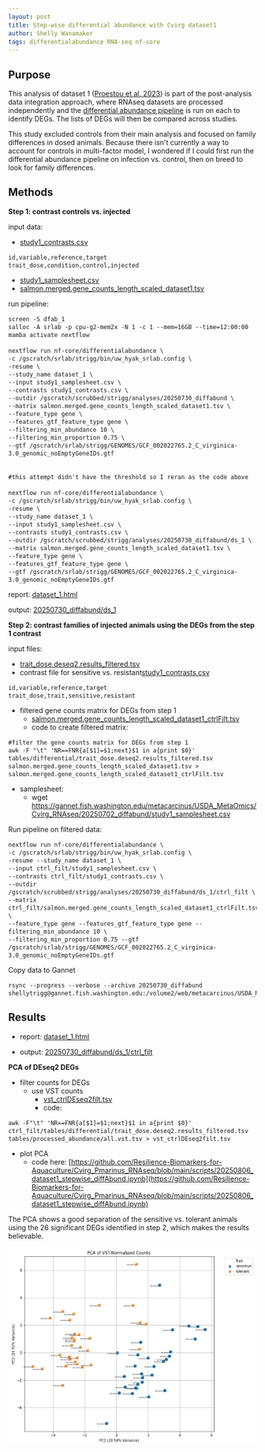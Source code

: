 ```yaml
---
layout: post
title: Step-wise differential abundance with Cvirg dataset1
author: Shelly Wanamaker
tags: differentialabundance RNA-seq nf-core 
---
```


## Purpose

This analysis of dataset 1 ([Proestou et al. 2023](https://doi.org/10.3389/fgene.2023.1054558)) is part of the post-analysis data integration approach, where RNAseq datasets are processed independently and the [differential abundance pipeline](https://nf-co.re/differentialabundance) is run on each to identify DEGs. The lists of DEGs will then be compared across studies. 

This study excluded controls from their main analysis and focused on family differences in dosed animals. Because there isn't currently a way to account for controls in multi-factor model, I wondered if I could first run the differential abundance pipeline on infection vs. control, then on breed to look for family differences. 

## Methods

**Step 1: contrast controls vs. injected**

input data:

- [study1_contrasts.csv](https://gannet.fish.washington.edu/metacarcinus/USDA_MetaOmics/Cvirg_RNAseq/20250730_diffabund/ds_1/study1_contrasts.csv)

```
id,variable,reference,target
trait_dose,condition,control,injected
```

- [study1_samplesheet.csv](https://gannet.fish.washington.edu/metacarcinus/USDA_MetaOmics/Cvirg_RNAseq/20250730_diffabund/ds_1/study1_samplesheet.csv)
- [salmon.merged.gene_counts_length_scaled_dataset1.tsv](https://gannet.fish.washington.edu/metacarcinus/USDA_MetaOmics/Cvirg_RNAseq/20250730_diffabund/ds_1/salmon.merged.gene_counts_length_scaled_dataset1.tsv)

run pipeline: 

```
screen -S dfab_1
salloc -A srlab -p cpu-g2-mem2x -N 1 -c 1 --mem=16GB --time=12:00:00
mamba activate nextflow 

nextflow run nf-core/differentialabundance \
-c /gscratch/srlab/strigg/bin/uw_hyak_srlab.config \
-resume \
--study_name dataset_1 \
--input study1_samplesheet.csv \
--contrasts study1_contrasts.csv \
--outdir /gscratch/scrubbed/strigg/analyses/20250730_diffabund \
--matrix salmon.merged.gene_counts_length_scaled_dataset1.tsv \
--feature_type gene \
--features_gtf_feature_type gene \
--filtering_min_abundance 10 \
--filtering_min_proportion 0.75 \
--gtf /gscratch/srlab/strigg/GENOMES/GCF_002022765.2_C_virginica-3.0_genomic_noEmptyGeneIDs.gtf


#this attempt didn't have the threshold so I reran as the code above
	
nextflow run nf-core/differentialabundance \
-c /gscratch/srlab/strigg/bin/uw_hyak_srlab.config \
-resume \
--study_name dataset_1 \
--input study1_samplesheet.csv \
--contrasts study1_contrasts.csv \
--outdir /gscratch/scrubbed/strigg/analyses/20250730_diffabund/ds_1 \
--matrix salmon.merged.gene_counts_length_scaled_dataset1.tsv \
--feature_type gene \
--features_gtf_feature_type gene \
--gtf /gscratch/srlab/strigg/GENOMES/GCF_002022765.2_C_virginica-3.0_genomic_noEmptyGeneIDs.gtf
```

report: [dataset_1.html](https://gannet.fish.washington.edu/metacarcinus/USDA_MetaOmics/Cvirg_RNAseq/20250730_diffabund/ds_1/report/dataset_1.html)

output: [20250730_diffabund/ds_1](https://gannet.fish.washington.edu/metacarcinus/USDA_MetaOmics/Cvirg_RNAseq/20250730_diffabund/ds_1)

**Step 2: contrast families of injected animals using the DEGs from the step 1 contrast**

input files: 

- [trait_dose.deseq2.results_filtered.tsv](https://gannet.fish.washington.edu/metacarcinus/USDA_MetaOmics/Cvirg_RNAseq/20250730_diffabund/ds_1/tables/differential/trait_dose.deseq2.results_filtered.tsv)
- contrast file for sensitive vs. resistant[study1_contrasts.csv](https://gannet.fish.washington.edu/metacarcinus/USDA_MetaOmics/Cvirg_RNAseq/20250702_diffabund/study1_contrasts.csv)

```
id,variable,reference,target
trait_dose,trait,sensitive,resistant
```

- filtered gene counts matrix for DEGs from step 1 
	- [salmon.merged.gene_counts_length_scaled_dataset1_ctrlFilt.tsv](https://gannet.fish.washington.edu/metacarcinus/USDA_MetaOmics/Cvirg_RNAseq/20250730_diffabund/ds_1/salmon.merged.gene_counts_length_scaled_dataset1_ctrlDEseq2filt.tsv)
	- code to create filtered matrix:

```
#filter the gene counts matrix for DEGs from step 1
awk -F "\t" 'NR==FNR{a[$1]=$1;next}$1 in a{print $0}' tables/differential/trait_dose.deseq2.results_filtered.tsv salmon.merged.gene_counts_length_scaled_dataset1.tsv > salmon.merged.gene_counts_length_scaled_dataset1_ctrlFilt.tsv
```

- samplesheet:
	- wget https://gannet.fish.washington.edu/metacarcinus/USDA_MetaOmics/Cvirg_RNAseq/20250702_diffabund/study1_samplesheet.csv

Run pipeline on filtered data:

```
nextflow run nf-core/differentialabundance \
-c /gscratch/srlab/strigg/bin/uw_hyak_srlab.config \
-resume --study_name dataset_1 \
--input ctrl_filt/study1_samplesheet.csv \
--contrasts ctrl_filt/study1_contrasts.csv \
--outdir /gscratch/scrubbed/strigg/analyses/20250730_diffabund/ds_1/ctrl_filt \
--matrix ctrl_filt/salmon.merged.gene_counts_length_scaled_dataset1_ctrlFilt.tsv \
--feature_type gene --features_gtf_feature_type gene --filtering_min_abundance 10 \
--filtering_min_proportion 0.75 --gtf /gscratch/srlab/strigg/GENOMES/GCF_002022765.2_C_virginica-3.0_genomic_noEmptyGeneIDs.gtf

```

Copy data to Gannet
```
rsync --progress --verbose --archive 20250730_diffabund shellytrigg@gannet.fish.washington.edu:/volume2/web/metacarcinus/USDA_MetaOmics/Cvirg_RNAseq
```

## Results

- report: [dataset_1.html](https://gannet.fish.washington.edu/metacarcinus/USDA_MetaOmics/Cvirg_RNAseq/20250730_diffabund/ds_1/ctrl_filt/report/dataset_1.html)

- output: [20250730_diffabund/ds_1/ctrl_filt](https://gannet.fish.washington.edu/metacarcinus/USDA_MetaOmics/Cvirg_RNAseq/20250730_diffabund/ds_1/ctrl_filt)

**PCA of DEseq2 DEGs**

- filter counts for DEGs
	- use VST counts 
		- [vst_ctrlDEseq2filt.tsv](https://gannet.fish.washington.edu/metacarcinus/USDA_MetaOmics/Cvirg_RNAseq/20250730_diffabund/ds_1/vst_ctrlDEseq2filt.tsv)
		- code: 
```
awk -F"\t" 'NR==FNR{a[$1]=$1;next}$1 in a{print $0}' ctrl_filt/tables/differential/trait_dose.deseq2.results_filtered.tsv tables/processed_abundance/all.vst.tsv > vst_ctrlDEseq2filt.tsv
```

- plot PCA
	- code here: [https://github.com/Resilience-Biomarkers-for-Aquaculture/Cvirg_Pmarinus_RNAseq/blob/main/scripts/20250806_dataset1_stepwise_diffAbund.ipynb](https://github.com/Resilience-Biomarkers-for-Aquaculture/Cvirg_Pmarinus_RNAseq/blob/main/scripts/20250806_dataset1_stepwise_diffAbund.ipynb)
	
The PCA shows a good separation of the sensitive vs. tolerant animals using the 26 significant DEGs identified in step 2, which makes the results believable.

[![](https://github.com/Resilience-Biomarkers-for-Aquaculture/Cvirg_Pmarinus_RNAseq/blob/main/analyses/DiffAbundStepwise_pca_ds1.png?raw=true)](https://github.com/Resilience-Biomarkers-for-Aquaculture/Cvirg_Pmarinus_RNAseq/blob/main/analyses/DiffAbundStepwise_pca_ds1.png?raw=true)